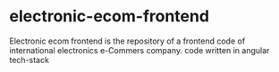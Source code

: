 # electronic-ecom-frontend
Electronic ecom frontend is the repository of a frontend code of international electronics e-Commers company. code written in angular tech-stack
